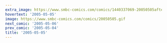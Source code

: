 ```yaml
---
extra_image: https://www.smbc-comics.com/comics/1440337069-20050505after.png
hovertext: '2005-05-05'
image: https://www.smbc-comics.com/comics/20050505.gif
next_comic: '2005-05-06'
prev_comic: '2005-05-04'
title: '2005-05-05'
---
```


